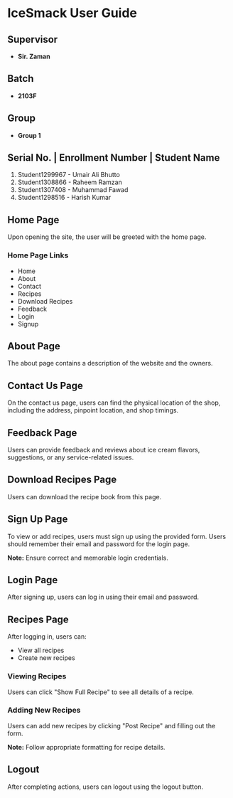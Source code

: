 # IceSmack User Guide

## Supervisor
- **Sir. Zaman**

## Batch
- **2103F**

## Group
- **Group 1**

## Serial No. | Enrollment Number | Student Name
1. Student1299967 - Umair Ali Bhutto
2. Student1308866 - Raheem Ramzan
3. Student1307408 - Muhammad Fawad
4. Student1298516 - Harish Kumar

## Home Page
Upon opening the site, the user will be greeted with the home page.

### Home Page Links
- Home
- About
- Contact
- Recipes
- Download Recipes
- Feedback
- Login
- Signup

## About Page
The about page contains a description of the website and the owners.

## Contact Us Page
On the contact us page, users can find the physical location of the shop, including the address, pinpoint location, and shop timings.

## Feedback Page
Users can provide feedback and reviews about ice cream flavors, suggestions, or any service-related issues.

## Download Recipes Page
Users can download the recipe book from this page.

## Sign Up Page
To view or add recipes, users must sign up using the provided form. Users should remember their email and password for the login page.

**Note:** Ensure correct and memorable login credentials.

## Login Page
After signing up, users can log in using their email and password.

## Recipes Page
After logging in, users can:
- View all recipes
- Create new recipes

### Viewing Recipes
Users can click "Show Full Recipe" to see all details of a recipe.

### Adding New Recipes
Users can add new recipes by clicking "Post Recipe" and filling out the form.

**Note:** Follow appropriate formatting for recipe details.

## Logout
After completing actions, users can logout using the logout button.
